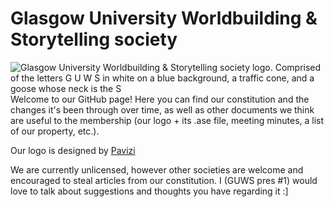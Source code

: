 # Glasgow University Worldbuilding & Storytelling society
![Glasgow University Worldbuilding & Storytelling society logo. Comprised of the letters G U W S in white on a blue background, a traffic cone, and a goose whose neck is the S](https://github.com/guws0/guws/blob/5954321298c437a7b13651d755d2677fdb880262/GUWS%20logo.png)
Welcome to our GitHub page! Here you can find our constitution and the changes it's been through over time, as well as other documents we think are useful to the membership (our logo + its .ase file, meeting minutes, a list of our property, etc.).

Our logo is designed by [Pavizi](https://pavizi.tumblr.com/)

We are currently unlicensed, however other societies are welcome and encouraged to steal articles from our constitution. I (GUWS pres #1) would love to talk about suggestions and thoughts you have regarding it :]
